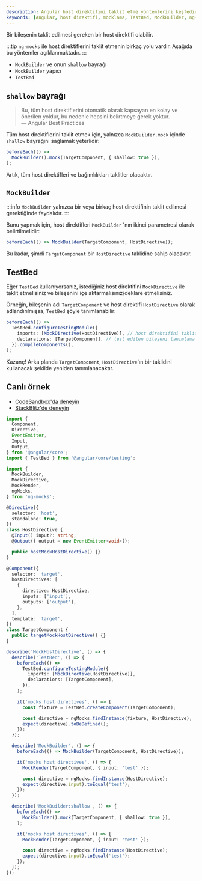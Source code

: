```yaml
---
description: Angular host direktifini taklit etme yöntemlerini keşfedin. Bu kılavuz, mock'lama ile ilgili detaylar, örnek kodlar ve en iyi uygulamalar sunmaktadır.
keywords: [Angular, host direktifi, mocklama, TestBed, MockBuilder, ng-mocks]
---
```


Bir bileşenin taklit edilmesi gereken bir host direktifi olabilir.

:::tip
`ng-mocks` ile host direktiflerini taklit etmenin birkaç yolu vardır. Aşağıda bu yöntemler açıklanmaktadır.
:::

- `MockBuilder` ve onun `shallow` bayrağı
- `MockBuilder` yapıcı
- `TestBed`

## `shallow` bayrağı

> Bu, tüm host direktiflerini otomatik olarak kapsayan en kolay ve önerilen yoldur, bu nedenle hepsini belirtmeye gerek yoktur.  
> — Angular Best Practices

Tüm host direktiflerini taklit etmek için, yalnızca `MockBuilder.mock` içinde `shallow` bayrağını sağlamak yeterlidir:

```ts
beforeEach(() =>
  MockBuilder().mock(TargetComponent, { shallow: true }),
);
```

Artık, tüm host direktifleri ve bağımlılıkları taklitler olacaktır.

## `MockBuilder`

:::info
`MockBuilder` yalnızca bir veya birkaç host direktifinin taklit edilmesi gerektiğinde faydalıdır.
:::

Bunu yapmak için, host direktifleri `MockBuilder` 'nın ikinci parametresi olarak belirtilmelidir:

```ts
beforeEach(() => MockBuilder(TargetComponent, HostDirective));
```

Bu kadar, şimdi `TargetComponent` bir `HostDirective` taklidine sahip olacaktır.

## TestBed

Eğer `TestBed` kullanıyorsanız, istediğiniz host direktifini `MockDirective` ile taklit etmelisiniz ve bileşenini içe aktarmalısınız/deklare etmelisiniz.

Örneğin, bileşenin adı `TargetComponent` ve host direktifi `HostDirective` olarak adlandırılmışsa, `TestBed` şöyle tanımlanabilir:

```ts
beforeEach(() =>
  TestBed.configureTestingModule({
    imports: [MockDirective(HostDirective)], // host direktifini taklit etme
    declarations: [TargetComponent], // test edilen bileşeni tanımlama
  }).compileComponents(),
);
```

Kazanç! Arka planda `TargetComponent`, `HostDirective`'ın bir taklidini kullanacak şekilde yeniden tanımlanacaktır.

## Canlı örnek

- [CodeSandbox'da deneyin](https://codesandbox.io/p/sandbox/github/help-me-mom/ng-mocks-sandbox/tree/tests/?file=/src/examples/MockHostDirective/test.spec.ts&initialpath=%3Fspec%3DMockHostDirective)
- [StackBlitz'de deneyin](https://stackblitz.com/github/help-me-mom/ng-mocks-sandbox/tree/tests?file=src/examples/MockHostDirective/test.spec.ts&initialpath=%3Fspec%3DMockHostDirective)

```ts title="https://github.com/help-me-mom/ng-mocks/blob/master/examples/MockHostDirective/test.spec.ts"
import {
  Component,
  Directive,
  EventEmitter,
  Input,
  Output,
} from '@angular/core';
import { TestBed } from '@angular/core/testing';

import {
  MockBuilder,
  MockDirective,
  MockRender,
  ngMocks,
} from 'ng-mocks';

@Directive({
  selector: 'host',
  standalone: true,
})
class HostDirective {
  @Input() input?: string;
  @Output() output = new EventEmitter<void>();

  public hostMockHostDirective() {}
}

@Component({
  selector: 'target',
  hostDirectives: [
    {
      directive: HostDirective,
      inputs: ['input'],
      outputs: ['output'],
    },
  ],
  template: 'target',
})
class TargetComponent {
  public targetMockHostDirective() {}
}

describe('MockHostDirective', () => {
  describe('TestBed', () => {
    beforeEach(() =>
      TestBed.configureTestingModule({
        imports: [MockDirective(HostDirective)],
        declarations: [TargetComponent],
      }),
    );

    it('mocks host directives', () => {
      const fixture = TestBed.createComponent(TargetComponent);

      const directive = ngMocks.findInstance(fixture, HostDirective);
      expect(directive).toBeDefined();
    });
  });

  describe('MockBuilder', () => {
    beforeEach(() => MockBuilder(TargetComponent, HostDirective));

    it('mocks host directives', () => {
      MockRender(TargetComponent, { input: 'test' });

      const directive = ngMocks.findInstance(HostDirective);
      expect(directive.input).toEqual('test');
    });
  });

  describe('MockBuilder:shallow', () => {
    beforeEach(() =>
      MockBuilder().mock(TargetComponent, { shallow: true }),
    );

    it('mocks host directives', () => {
      MockRender(TargetComponent, { input: 'test' });

      const directive = ngMocks.findInstance(HostDirective);
      expect(directive.input).toEqual('test');
    });
  });
});